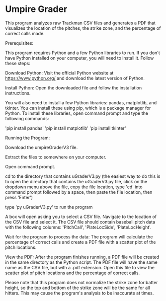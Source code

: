 # Umpire Grader

This program analyzes raw Trackman CSV files and generates a PDF that visualizes the location of the pitches, the strike zone, and the percentage of correct calls made.

Prerequisites:

This program requires Python and a few Python libraries to run. If you don't have Python installed on your computer, you will need to install it. Follow these steps:

Download Python: Visit the official Python website at https://www.python.org/ and download the latest version of Python.

Install Python: Open the downloaded file and follow the installation instructions.

You will also need to install a few Python libraries: pandas, matplotlib, and tkinter. You can install these using pip, which is a package manager for Python. To install these libraries, open command prompt and type the following commands:

'pip install pandas'
'pip install matplotlib'
'pip install tkinter'




Running the Program:

Download the umpireGraderV3 file.

Extract the files to somewhere on your computer.

Open command prompt.

cd to the directory that contains uGraderV3.py (the easiest way to do this is to open the directory that contains the uGraderV3.py file, click on the dropdown menu above the file, copy the file location, type 'cd' into command prompt followed by a space, then paste the file location, then press 'Enter')

type 'py uGraderV3.py' to run the program

A box will open asking you to select a CSV file. Navigate to the location of the CSV file and select it. The CSV file should contain baseball pitch data with the following columns: 'PitchCall', 'PlateLocSide', 'PlateLocHeight'.

Wait for the program to process the data: The program will calculate the percentage of correct calls and create a PDF file with a scatter plot of the pitch locations.

View the PDF: After the program finishes running, a PDF file will be created in the same directory as the Python script. The PDF file will have the same name as the CSV file, but with a .pdf extension. Open this file to view the scatter plot of pitch locations and the percentage of correct calls.



Please note that this program does not normalize the strike zone for batter height, so the top and bottom of the strike zone will be the same for all hitters. This may cause the program's analysis to be inaccurate at times. 

